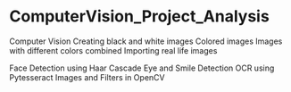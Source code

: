 # ComputerVision_Project_Analysis
Computer Vision
Creating black and white images
Colored images
Images with different colors combined
Importing real life images

Face Detection using Haar Cascade
Eye and Smile Detection
OCR using Pytesseract
Images and Filters in OpenCV
